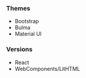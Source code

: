 ### Themes

-   Bootstrap
-   Bulma
-   Material UI

### Versions

-   React
-   WebComponents/LitHTML
